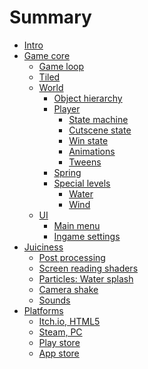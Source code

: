 # Summary

- [Intro](./intro.md)
- [Game core]()
  - [Game loop]()
  - [Tiled](./tiled/README.md)
  - [World]()
    - [Object hierarchy]()
    - [Player]()
      - [State machine](./world/player-state-machine.md)
      - [Cutscene state]()
      - [Win state](./world/win-state.md)
      - [Animations](./world/player-animations.md)
      - [Tweens](./world/tweens.md)
    - [Spring](./world/spring.md)
    - [Special levels]()
      - [Water](./water.md)
      - [Wind]()
  - [UI]()
    - [Main menu]()
    - [Ingame settings]()
- [Juiciness]()
  - [Post processing](./post-effects.md)
  - [Screen reading shaders](./screen-reading.md)
  - [Particles: Water splash](./particles-splash.md)
  - [Camera shake]()
  - [Sounds]()
- [Platforms]()
  - [Itch.io, HTML5]()
  - [Steam, PC]()
  - [Play store]()
  - [App store]()
